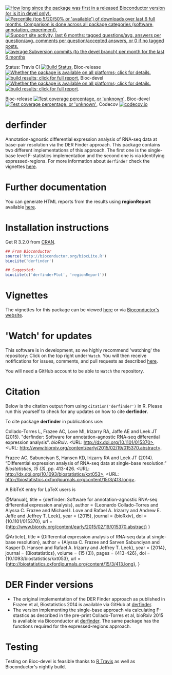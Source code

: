 <a href="http://www.bioconductor.org/packages/release/bioc/html/derfinder.html#since"><img border="0" src="http://www.bioconductor.org/shields/years-in-bioc/derfinder.svg" title="How long since the package was first in a released Bioconductor version (or is it in devel only)."></a> <a href="http://bioconductor.org/packages/stats/bioc/derfinder.html"><img border="0" src="http://www.bioconductor.org/shields/downloads/derfinder.svg" title="Percentile (top 5/20/50% or 'available') of downloads over last 6 full months. Comparison is done across all package categories (software, annotation, experiment)."></a> <a href="https://support.bioconductor.org/t/derfinder/"><img border="0" src="http://www.bioconductor.org/shields/posts/derfinder.svg" title="Support site activity, last 6 months: tagged questions/avg. answers per question/avg. comments per question/accepted answers, or 0 if no tagged posts."></a> <a href="http://www.bioconductor.org/packages/release/bioc/html/derfinder.html#svn_source"><img border="0" src="http://www.bioconductor.org/shields/commits/bioc/derfinder.svg" title="average Subversion commits (to the devel branch) per month for the last 6 months"></a>

Status: Travis CI [![Build Status](https://travis-ci.org/lcolladotor/derfinder.svg?branch=master)](https://travis-ci.org/lcolladotor/derfinder),
Bioc-release <a href="http://www.bioconductor.org/packages/release/bioc/html/derfinder.html#archives"><img border="0" src="http://www.bioconductor.org/shields/availability/release/derfinder.svg" title="Whether the package is available on all platforms; click for details."></a> <a href="http://bioconductor.org/checkResults/release/bioc-LATEST/derfinder/"><img border="0" src="http://www.bioconductor.org/shields/build/release/bioc/derfinder.svg" title="build results; click for full report"></a>,
Bioc-devel <a href="http://www.bioconductor.org/packages/devel/bioc/html/derfinder.html#archives"><img border="0" src="http://www.bioconductor.org/shields/availability/devel/derfinder.svg" title="Whether the package is available on all platforms; click for details."></a> <a href="http://bioconductor.org/checkResults/devel/bioc-LATEST/derfinder/"><img border="0" src="http://www.bioconductor.org/shields/build/devel/bioc/derfinder.svg" title="build results; click for full report"></a>.

Bioc-release <a href="https://bioconductor.org/developers/how-to/unitTesting-guidelines/#coverage"><img border="0" src="http://www.bioconductor.org/shields/coverage/release/derfinder.svg" title="Test coverage percentage, or 'unknown'"></a>, Bioc-devel <a href="https://codecov.io/github/Bioconductor-mirror/derfinder?branch=master"><img border="0" src="http://www.bioconductor.org/shields/coverage/devel/derfinder.svg" title="Test coverage percentage, or 'unknown'"></a>, Codecov [![codecov.io](https://codecov.io/github/lcolladotor/derfinder/coverage.svg?branch=master)](https://codecov.io/github/lcolladotor/derfinder?branch=master)

derfinder
=========

Annotation-agnostic differential expression analysis of RNA-seq data at base-pair resolution via the DER Finder approach. This package contains two different implementations of this approach. The first one is the single-base level F-statistics implementation and the second one is via identifying expressed-regions. For more information about `derfinder` check the vignettes [here](http://www.bioconductor.org/packages/derfinder).


# Further documentation

You can generate HTML reports from the results using __regionReport__ 
available [here](https://github.com/lcolladotor/regionReport).

# Installation instructions

Get R 3.2.0 from [CRAN](http://cran.r-project.org/).

```R
## From Bioconductor
source('http://bioconductor.org/biocLite.R')
biocLite('derfinder')

## Suggested:
biocLite(c('derfinderPlot', 'regionReport'))
```

# Vignettes

The vignettes for this package can be viewed [here](http://lcolladotor.github.io/derfinder/) or via [Bioconductor's website](http://www.bioconductor.org/packages/derfinder).

# 'Watch' for updates

This software is in development, so we highly recommend 'watching' the 
repository: Click on the top right under `Watch`. You will then receive 
notifications for issues, comments, and pull requests as described 
[here](https://help.github.com/articles/notifications).

You will need a GitHub account to be able to `Watch` the repository.

# Citation

Below is the citation output from using `citation('derfinder')` in R. Please 
run this yourself to check for any updates on how to cite __derfinder__.

To cite package __derfinder__ in publications use:

Collado-Torres L, Frazee AC, Love MI, Irizarry RA, Jaffe AE and Leek JT (2015). "derfinder: Software for annotation-agnostic RNA-seq differential expression analysis". _bioRxiv_. <URL: http://dx.doi.org/10.1101/015370>, <URL:
http://www.biorxiv.org/content/early/2015/02/19/015370.abstract>.

Frazee AC, Sabunciyan S, Hansen KD, Irizarry RA and Leek JT (2014). “Differential expression analysis of RNA-seq data at
single-base resolution.” _Biostatistics_, *15 (3)*, pp. 413-426. <URL: http://dx.doi.org/10.1093/biostatistics/kxt053>, <URL:
http://biostatistics.oxfordjournals.org/content/15/3/413.long>.

A BibTeX entry for LaTeX users is

@Manual{,
    title = {derfinder: Software for annotation-agnostic RNA-seq differential expression analysis},
    author = {Leonardo Collado-Torres and Alyssa C. Frazee and Michael I. Love and Rafael A. Irizarry and Andrew E. Jaffe and Jeffrey T. Leek},
    year = {2015},
    journal = {bioRxiv},
    doi = {10.1101/015370},
    url = {http://www.biorxiv.org/content/early/2015/02/19/015370.abstract}
}

@Article{,
    title = {Differential expression analysis of RNA-seq data at single-base resolution},
    author = {Alyssa C. Frazee and Sarven Sabunciyan and Kasper D. Hansen and Rafael A. Irizarry and Jeffrey T. Leek},
    year = {2014},
    journal = {Biostatistics},
    volume = {15 (3)},
    pages = {413-426},
    doi = {10.1093/biostatistics/kxt053},
    url = {http://biostatistics.oxfordjournals.org/content/15/3/413.long},
}

# DER Finder versions

* The original implementation of the DER Finder approach as published in Frazee et al, Biostatistics 2014 is available via GitHub at [derfinder](https://github.com/leekgroup/derfinder).
* The version implementing the single-base approach via calculating F-stastics as described in the pre-print Collado-Torres et al, bioRxiv 2015 is available via Bioconductor at [derfinder](http://bioconductor.org/packages/derfinder). The same package has the functions required for the expressed-regions approach.

# Testing

Testing on Bioc-devel is feasible thanks to [R Travis](http://docs.travis-ci.com/user/languages/r/) as well as Bioconductor's nightly build.
